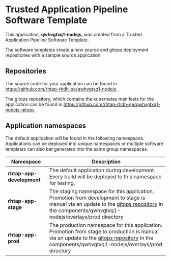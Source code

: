 # Trusted Application Pipeline Software Template

This application, **qwhvgtxq1-nodejs**, was created from a Trusted Application Pipeline Software Template.

The software templates create a new source and gitops deployment repositories with a sample source application. 

## Repositories

The source code for your application can be found in [https://github.com/rhtap-rhdh-qe/qwhvgtxq1-nodejs ](https://github.com/rhtap-rhdh-qe/qwhvgtxq1-nodejs ).
 
The gitops repository, which contains the kubernetes manifests for the application can be found in 
[https://github.com/rhtap-rhdh-qe/qwhvgtxq1-nodejs-gitops ](https://github.com/rhtap-rhdh-qe/qwhvgtxq1-nodejs-gitops ) 

## Application namespaces 

The default application will be found in the following namespaces. Applications can be deployed into unique namespaces or multiple software templates can also bet generated into the same group namespaces.  

|  Namespace   |  Description   |  
| -------- | -------- |   
| **rhtap-app-development** | The default application during development. Every build will be deployed to this namespace for testing. | 
| **rhtap-app-stage** | The staging namespace for this application. Promotion from development to stage is manual via an update to the [gitops repository](https://github.com/rhtap-rhdh-qe/qwhvgtxq1-nodejs-gitops ) in the components/qwhvgtxq1-nodejs/overlays/prod directory |  
| **rhtap-app-prod** | The production namespace for this application. Promotion from stage to production is manual via an update to the [gitops repository](https://github.com/rhtap-rhdh-qe/qwhvgtxq1-nodejs-gitops ) in the components/qwhvgtxq1-nodejs/overlays/prod directory | 
